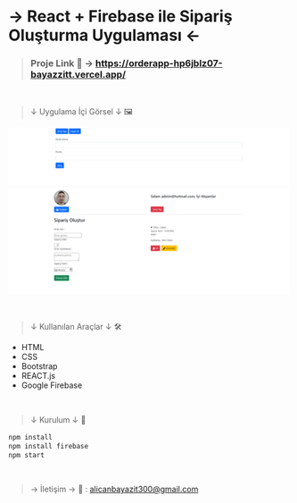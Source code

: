 # → React + Firebase ile Sipariş Oluşturma Uygulaması ←

> ### Proje Link 📎 → https://orderapp-hp6jblz07-bayazzitt.vercel.app/

<br>

>↓ Uygulama İçi Görsel ↓ 🖼

![Görsel](src/img/pic1.png)
![Görsel](src/img/pic2.png)

<br>

>↓ Kullanılan Araçlar ↓ 🛠

* HTML
* CSS
* Bootstrap
* REACT.js
* Google Firebase

<br>

>↓ Kurulum ↓ 🧱

```
npm install
npm install firebase
npm start
```

<br>

> → İletişim →  📩 :
> alicanbayazit300@gmail.com
